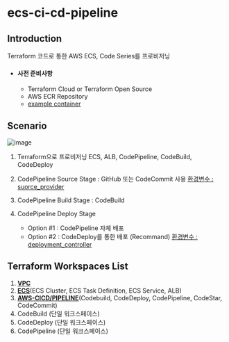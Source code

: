 # ecs-ci-cd-pipeline
## Introduction

Terraform 코드로 통한 AWS ECS, Code Series를 프로비저닝

* #### **사전 준비사항**

  * Terraform Cloud or Terraform Open Source
  * AWS ECR Repository
  * [example container](https://github.com/cshift/example_ecs_service)

## Scenario

![image](https://user-images.githubusercontent.com/77256060/147801679-6aba0538-6765-41d9-aed4-1ee9998176dd.png)

1. Terraform으로 프로비저닝 ECS, ALB, CodePipeline, CodeBuild, CodeDeploy

2. CodePipeline Source Stage : GitHub 또는 CodeCommit 사용
   [환경변수 : suorce_provider](https://github.com/cshift/ecs-ci-cd-pipeline/blob/main/aws-cicd-pipeline/_terraform.auto.tfvars)

3. CodePipeline Build Stage : CodeBuild

4. CodePipeline Deploy Stage

   * Option #1 : CodePipeline 자체 배포
   * Option #2 : CodeDeploy를 통한 배포 (Recommand)
   [환경변수 : deployment_controller](https://github.com/cshift/ecs-ci-cd-pipeline/blob/main/ecs/terraform.auto.tfvars)

## Terraform Workspaces List

1. [**VPC**](https://github.com/cshift/ecs-ci-cd-pipeline/tree/main/vpc) 
2. [**ECS**](https://github.com/cshift/ecs-ci-cd-pipeline/tree/main/ecs)(ECS Cluster, ECS Task Definition, ECS Service, ALB)
3. [**AWS-CICD/PIPELINE**](https://github.com/cshift/ecs-ci-cd-pipeline/tree/main/aws-cicd-pipeline)(Codebuild, CodeDeploy, CodePipeline, CodeStar, CodeCommit)
4. CodeBuild (단일 워크스페이스)
5. CodeDeploy (단일 워크스페이스)
6. CodePipeline (단일 워크스페이스)

